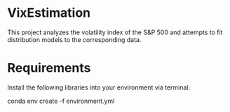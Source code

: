 # VixEstimation
This project analyzes the volatility index of the S&P 500 and attempts to fit distribution models to the corresponding data.

# Requirements
Install the following libraries into your environment via terminal:

conda env create -f environment.yml


